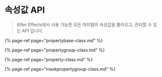 # 속성값 API

> After Effects에서 사용 가능한 모든 아이템의 속성값을 불러오고, 관리할 수 있는 API 입니다.

{% page-ref page="propertybase-class.md" %}

{% page-ref page="propertygroup-class.md" %}

{% page-ref page="property-class.md" %}

{% page-ref page="maskpropertygroup-class.md" %}

